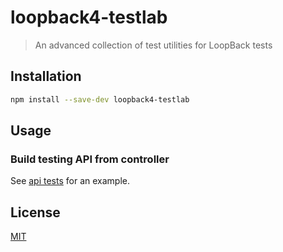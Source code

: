 # loopback4-testlab

> An advanced collection of test utilities for LoopBack tests

## Installation

```sh
npm install --save-dev loopback4-testlab
```

## Usage

### Build testing API from controller

See [api tests](src/__tests__/acceptances/api.acceptance.ts) for an example.

## License

[MIT](LICENSE)
